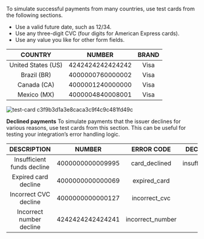 To simulate successful payments from many countries, use test cards from the following sections.

- Use a valid future date, such as 12/34.
- Use any three-digit CVC (four digits for American Express cards).
- Use any value you like for other form fields.

|       COUNTRY      |      NUMBER      | BRAND |
|:------------------:|:----------------:|:-----:|
| United States (US) | 4242424242424242 | Visa  |
|     Brazil (BR)    | 4000000760000002 | Visa  |
|     Canada (CA)    | 4000001240000000 | Visa  |
|     Mexico (MX)    | 4000004840008001 | Visa  |

![test-card c3f9b3d1a3e8caca3c9f4c9c481fd49c](https://user-images.githubusercontent.com/95842645/212977373-f1309789-84d5-40fc-b56d-e8a877d50f59.jpg)

**Declined payments**
To simulate payments that the issuer declines for various reasons, use test cards from this section. This can be useful for testing your integration’s error handling logic.

|         DESCRIPTION        |      NUMBER      |    ERROR CODE    |    DECLINE CODE    |
|:--------------------------:|:----------------:|:----------------:|:------------------:|
| Insufficient funds decline | 4000000000009995 |   card_declined  | insufficient_funds |
|    Expired card decline    | 4000000000000069 | expired_card     |         n/a        |
|    Incorrect CVC decline   | 4000000000000127 |   incorrect_cvc  |         n/a        |
|  Incorrect number decline  | 4242424242424241 | incorrect_number |         n/a        |
